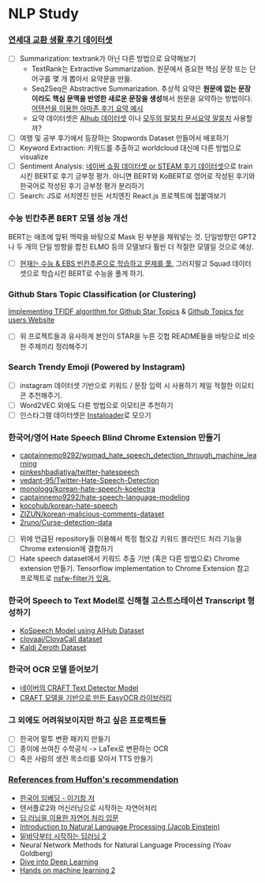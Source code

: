 # NLP Study

### [연세대 교환 생활 후기 데이터셋](https://github.com/snoop2head/yonsei-exchange-program)

- [ ] Summarization: textrank가 아닌 다른 방법으로 요약해보기
  * TextRank는 Extractive Summarization. 원문에서 중요한 핵심 문장 또는 단어구를 몇 개 뽑아서 요약문을 만듦.
  * Seq2Seq은 Abstractive Summarization. 추상적 요약은 **원문에 없는 문장이라도 핵심 문맥을 반영한 새로운 문장을 생성**해서 원문을 요약하는 방법이다. [어텐션을 이용한 아마존 후기 요약 예시](https://wikidocs.net/72820) 
  * 요약 데이터셋은 [AIhub 데이터셋](https://aihub.or.kr/aidata/8054) 이나 [모두의 말뭉치 문서요약 말뭉치](https://corpus.korean.go.kr/) 사용할까? 
- [ ] 여행 및 공부 후기에서 등장하는 Stopwords Dataset 만들어서 배포하기
- [ ] Keyword Extraction: 키워드를 추출하고 worldcloud 대신에 다른 방법으로 visualize 
- [ ] Sentiment Analysis: [네이버 쇼핑 데이터셋 or  STEAM 후기 데이터셋](https://github.com/bab2min/corpus/tree/master/sentiment)으로 train 시킨 BERT로 후기 긍부정 평가. 아니면 BERT와 KoBERT로 영어로 작성된 후기와 한국어로 작성된 후기 긍부정 평가 분리하기
- [ ] Search: JS로 서치엔진 만든 서치엔진 React.js 프로젝트에 접붙여보기 

### 수능 빈칸추론 BERT 모델 성능 개선

BERT는 애초에 앞뒤 맥락을 바탕으로 Mask 된 부분을 채워넣는 것. 단일방향인 GPT2나 두 개의 단일 방향을 합친 ELMO 등의 모델보다 훨씬 더 적절한 모델일 것으로 예상.

- [ ] [현재는 수능 & EBS 빈칸추론으로 학습하고 문제를 풂.](https://github.com/om00839/machine-suneung) 그러지말고 Squad 데이터셋으로 학습시킨 BERT로 수능을 풀게 하기.

### Github Stars Topic Classification (or Clustering)
[Implementing TFIDF algorithm for Github Star Topics](https://github.com/lorey/github-stars-by-topic) & [Github Topics for users Website](https://github.com/ezeed/topics-of-stars)

* [ ] 위 프로젝트들과 유사하게 본인이 STAR을 누른 깃헙 README들을 바탕으로 비슷한 주제끼리 정리해주기

### Search Trendy Emoji (Powered by Instagram)
* [ ] instagram 데이터셋 기반으로 키워드 / 문장 입력 시 사용하기 제일 적절한 이모티콘 추천해주기. 
* [ ] Word2VEC 외에도 다른 방법으로 이모티콘 추천하기
* [ ] 인스타그램 데이터셋은 [Instaloader](https://github.com/instaloader/instaloader)로 모으기

### 한국어/영어 Hate Speech Blind Chrome Extension 만들기
* [captainnemo9292/womad_hate_speech_detection_through_machine_learning](https://github.com/captainnemo9292/womad_hate_speech_detection_through_machine_learning)
* [pinkeshbadjatiya/twitter-hatespeech](https://github.com/pinkeshbadjatiya/twitter-hatespeech)
* [vedant-95/Twitter-Hate-Speech-Detection](https://github.com/vedant-95/Twitter-Hate-Speech-Detection)
* [monologg/korean-hate-speech-koelectra](https://github.com/monologg/korean-hate-speech-koelectra)
* [captainnemo9292/hate-speech-language-modeling](https://github.com/*captainnemo9292/hate-speech-language-modeling)
* [kocohub/korean-hate-speech](https://github.com/kocohub/korean-hate-speech)
* [ZIZUN/korean-malicious-comments-dataset](https://github.com/ZIZUN/korean-malicious-comments-dataset)
* [2runo/Curse-detection-data](https://github.com/2runo/Curse-detection-data)
* [ ] 위에 언급된 repository들 이용해서 특정 혐오감 키워드 블라인드 처리 기능을 Chrome extension에 결합하기
* [ ] Hate speech dataset에서 키워드 추출 기반 (혹은 다른 방법으로) Chrome extension 만들기. Tensorflow implementation to Chrome Extension 참고 프로젝트로 [nsfw-filter가 있음.](https://github.com/nsfw-filter/nsfw-filter)

### 한국어 Speech to Text Model로 신해철 고스트스테이션 Transcript 형성하기

* [KoSpeech Model using AIHub Dataset](https://github.com/sooftware/KoSpeech)
* [clovaai/ClovaCall dataset](https://github.com/clovaai/ClovaCall)
* [Kaldi Zeroth Dataset](https://github.com/goodatlas/zeroth)

### 한국어 OCR 모델 뜯어보기

* [네이버의 CRAFT Text Detector Model](https://github.com/clovaai/CRAFT-pytorch)
* [CRAFT 모델을 기반으로 만든 EasyOCR 라이브러리](https://github.com/JaidedAI/EasyOCR)

### 그 외에도 어려워보이지만 하고 싶은 프로젝트들

- [ ] 한국어 말투 변환 패키지 만들기
- [ ] 종이에 쓰여진 수학공식 -> LaTex로 변환하는 OCR
- [ ] 죽은 사람의 생전 목소리를 모아서 TTS 만들기

### [References from Huffon's recommendation](https://github.com/Huffon/NLP101)

* [한국어 임베딩 - 이기창 저](https://github.com/ratsgo/embedding)
* 텐서플로2와 머신러닝으로 시작하는 자연어처리
* [딥 러닝을 이용한 자연어 처리 입문](https://wikidocs.net/book/2155)
* [Introduction to Natural Language Processing (Jacob Einstein)](https://github.com/jacobeisenstein/gt-nlp-class/blob/master/notes/eisenstein-nlp-notes.pdf)
* [밑바닥부터 시작하는 딥러닝 2](https://github.com/WegraLee/deep-learning-from-scratch-2)
* Neural Network Methods for Natural Language Processing (Yoav Goldberg)
* [Dive into Deep Learning](https://github.com/d2l-ai/d2l-en)
* [Hands on machine learning 2](https://github.com/ageron/handson-ml2)
